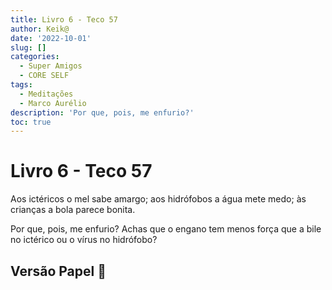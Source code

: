 ```yaml
---
title: Livro 6 - Teco 57
author: Keik@
date: '2022-10-01'
slug: []
categories:
  - Super Amigos
  - CORE SELF
tags:
  - Meditações
  - Marco Aurélio
description: 'Por que, pois, me enfurio?'
toc: true
---
```


# Livro 6 - Teco 57

Aos ictéricos o mel sabe amargo; aos hidrófobos a água mete medo; às crianças a bola parece bonita. 

Por que, pois, me enfurio? Achas que o engano tem menos força que a bile no ictérico ou o vírus no hidrófobo?

## Versão Papel :book:
<iframe style=""width:120px;height:240px;"" marginwidth=""0"" marginheight=""0"" scrolling=""no"" frameborder=""0"" src=""//ws-na.amazon-adsystem.com/widgets/q?ServiceVersion=20070822&OneJS=1&Operation=GetAdHtml&MarketPlace=BR&source=ss&ref=as_ss_li_til&ad_type=product_link&tracking_id=mundodekeika-20&language=pt_BR&marketplace=amazon&region=BR&placement=B092FVY4BB&asins=B092FVY4BB&linkId=37c5ec14221f61f811029aa88b520891&show_border=true&link_opens_in_new_window=true""></iframe>